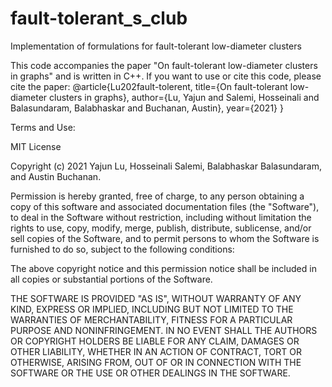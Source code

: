 # fault-tolerant_s_club
Implementation of formulations for fault-tolerant low-diameter clusters

This code accompanies the paper "On fault-tolerant low-diameter clusters in graphs" and is written in C++. If you want to use or cite this code, please cite the paper: 
@article{Lu202fault-tolerent, 
title={On fault-tolerant low-diameter clusters in graphs}, 
author={Lu, Yajun and Salemi, Hosseinali and Balasundaram, Balabhaskar and Buchanan, Austin}, 
year={2021} 
}

Terms and Use:

MIT License

Copyright (c) 2021 Yajun Lu, Hosseinali Salemi, Balabhaskar Balasundaram, and Austin Buchanan.

Permission is hereby granted, free of charge, to any person obtaining a copy of this software and associated documentation files (the "Software"), to deal in the Software without restriction, including without limitation the rights to use, copy, modify, merge, publish, distribute, sublicense, and/or sell copies of the Software, and to permit persons to whom the Software is furnished to do so, subject to the following conditions:

The above copyright notice and this permission notice shall be included in all copies or substantial portions of the Software.

THE SOFTWARE IS PROVIDED "AS IS", WITHOUT WARRANTY OF ANY KIND, EXPRESS OR IMPLIED, INCLUDING BUT NOT LIMITED TO THE WARRANTIES OF MERCHANTABILITY, FITNESS FOR A PARTICULAR PURPOSE AND NONINFRINGEMENT. IN NO EVENT SHALL THE AUTHORS OR COPYRIGHT HOLDERS BE LIABLE FOR ANY CLAIM, DAMAGES OR OTHER LIABILITY, WHETHER IN AN ACTION OF CONTRACT, TORT OR OTHERWISE, ARISING FROM, OUT OF OR IN CONNECTION WITH THE SOFTWARE OR THE USE OR OTHER DEALINGS IN THE SOFTWARE.
